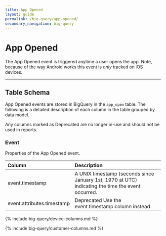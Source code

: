 ```yaml
---
title: App Opened
layout: guide
permalink: /big-query/app-opened/
secondary_navigation: big-query
---
```


# App Opened

The App Opened event is triggered anytime a user opens the app. Note, because of the way Android works this event is *only* tracked on iOS devices.

---

## Table Schema

App Opened events are stored in BigQuery in the `app_open` table. The following is a detailed description of each column in the table grouped by data model.

<aside class="important">
Any columns marked as <span class="deprecated">Deprecated</span> are no longer in-use and should not be used in reports.</aside>

### Event

Properties of the App Opened event.

| Column | Description |
| :--- | :--- |
| event.timestamp | A UNIX timestamp \(seconds since January 1st, 1970 at UTC\) indicating the time the event occurred.  |
| event.attributes.timestamp | <span class="deprecated">Deprecated</span> Use the event.timestamp column instead. |

{% include big-query/device-columns.md %}

{% include big-query/customer-columns.md %}